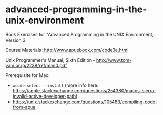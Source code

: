 # advanced-programming-in-the-unix-environment
Book Exercises for "Advanced Programming in the UNIX Environment, Version 3

Course Materials: http://www.apuebook.com/code3e.html

Unix Programmer's Manual, Sixth Edition - http://www.tom-yam.or.jp/2238/ref/man0.pdf

Prerequisite for Mac:

- ```xcode-select --install``` (more info here: https://apple.stackexchange.com/questions/254380/macos-sierra-invalid-active-developer-path)
- https://unix.stackexchange.com/questions/105483/compiling-code-from-apue
